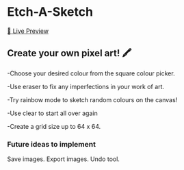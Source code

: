 # Etch-A-Sketch
[:wave: Live Preview](https://riahamhari.github.io/Etch-A-Sketch/)

## Create your own pixel art! :crayon:

-Choose your desired colour from the square colour picker.

-Use eraser to fix any imperfections in your work of art.

-Try rainbow mode to sketch random colours on the canvas!

-Use clear to start all over again 

-Create a grid size up to 64 x 64.

### Future ideas to implement

Save images.
Export images.
Undo tool.
